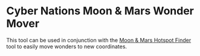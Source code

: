 # Cyber Nations Moon & Mars Wonder Mover

This tool can be used in conjunction with the [Moon & Mars Hotspot Finder](https://github.com/yk11/cnhotspotfinder) tool to easily move wonders to new coordinates.
